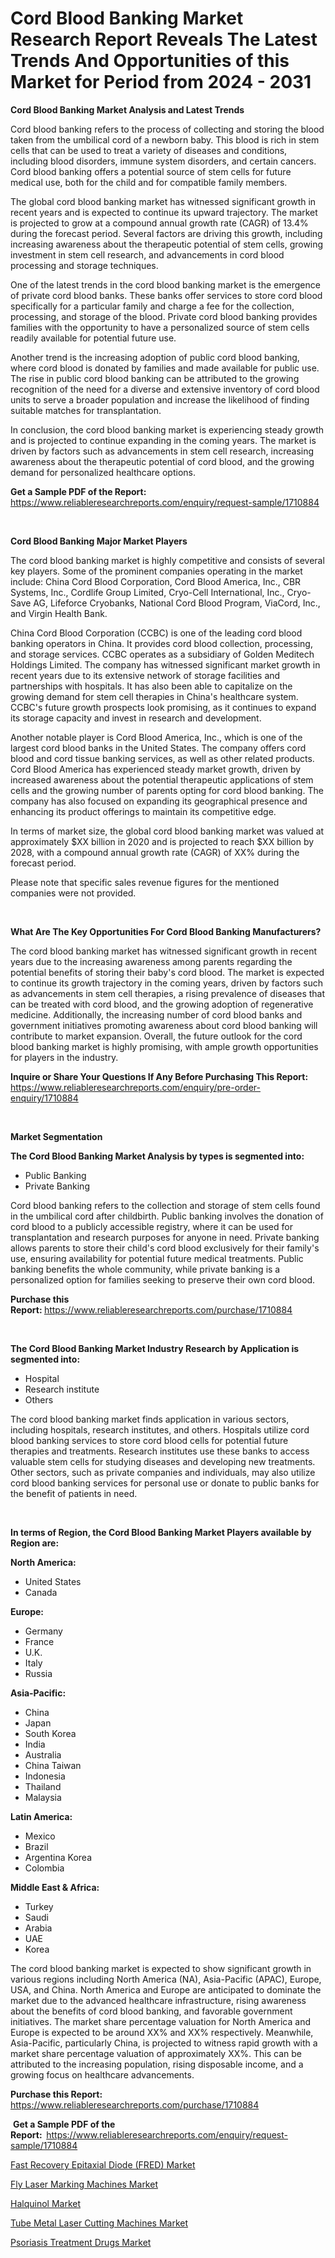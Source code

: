 <p><h1>Cord Blood Banking Market Research Report Reveals The Latest Trends And Opportunities of this Market for Period from 2024 - 2031</h1></p><p><strong>Cord Blood Banking Market Analysis and Latest Trends</strong></p>
<p><p>Cord blood banking refers to the process of collecting and storing the blood taken from the umbilical cord of a newborn baby. This blood is rich in stem cells that can be used to treat a variety of diseases and conditions, including blood disorders, immune system disorders, and certain cancers. Cord blood banking offers a potential source of stem cells for future medical use, both for the child and for compatible family members.</p><p>The global cord blood banking market has witnessed significant growth in recent years and is expected to continue its upward trajectory. The market is projected to grow at a compound annual growth rate (CAGR) of 13.4% during the forecast period. Several factors are driving this growth, including increasing awareness about the therapeutic potential of stem cells, growing investment in stem cell research, and advancements in cord blood processing and storage techniques.</p><p>One of the latest trends in the cord blood banking market is the emergence of private cord blood banks. These banks offer services to store cord blood specifically for a particular family and charge a fee for the collection, processing, and storage of the blood. Private cord blood banking provides families with the opportunity to have a personalized source of stem cells readily available for potential future use.</p><p>Another trend is the increasing adoption of public cord blood banking, where cord blood is donated by families and made available for public use. The rise in public cord blood banking can be attributed to the growing recognition of the need for a diverse and extensive inventory of cord blood units to serve a broader population and increase the likelihood of finding suitable matches for transplantation.</p><p>In conclusion, the cord blood banking market is experiencing steady growth and is projected to continue expanding in the coming years. The market is driven by factors such as advancements in stem cell research, increasing awareness about the therapeutic potential of cord blood, and the growing demand for personalized healthcare options.</p></p>
<p><strong>Get a Sample PDF of the Report:&nbsp;</strong> <a href="https://www.reliableresearchreports.com/enquiry/request-sample/1710884">https://www.reliableresearchreports.com/enquiry/request-sample/1710884</a></p>
<p>&nbsp;</p>
<p><strong>Cord Blood Banking Major Market Players</strong></p>
<p><p>The cord blood banking market is highly competitive and consists of several key players. Some of the prominent companies operating in the market include: China Cord Blood Corporation, Cord Blood America, Inc., CBR Systems, Inc., Cordlife Group Limited, Cryo-Cell International, Inc., Cryo-Save AG, Lifeforce Cryobanks, National Cord Blood Program, ViaCord, Inc., and Virgin Health Bank.</p><p>China Cord Blood Corporation (CCBC) is one of the leading cord blood banking operators in China. It provides cord blood collection, processing, and storage services. CCBC operates as a subsidiary of Golden Meditech Holdings Limited. The company has witnessed significant market growth in recent years due to its extensive network of storage facilities and partnerships with hospitals. It has also been able to capitalize on the growing demand for stem cell therapies in China's healthcare system. CCBC's future growth prospects look promising, as it continues to expand its storage capacity and invest in research and development.</p><p>Another notable player is Cord Blood America, Inc., which is one of the largest cord blood banks in the United States. The company offers cord blood and cord tissue banking services, as well as other related products. Cord Blood America has experienced steady market growth, driven by increased awareness about the potential therapeutic applications of stem cells and the growing number of parents opting for cord blood banking. The company has also focused on expanding its geographical presence and enhancing its product offerings to maintain its competitive edge.</p><p>In terms of market size, the global cord blood banking market was valued at approximately $XX billion in 2020 and is projected to reach $XX billion by 2028, with a compound annual growth rate (CAGR) of XX% during the forecast period.</p><p>Please note that specific sales revenue figures for the mentioned companies were not provided.</p></p>
<p>&nbsp;</p>
<p><strong>What Are The Key Opportunities For Cord Blood Banking Manufacturers?</strong></p>
<p><p>The cord blood banking market has witnessed significant growth in recent years due to the increasing awareness among parents regarding the potential benefits of storing their baby's cord blood. The market is expected to continue its growth trajectory in the coming years, driven by factors such as advancements in stem cell therapies, a rising prevalence of diseases that can be treated with cord blood, and the growing adoption of regenerative medicine. Additionally, the increasing number of cord blood banks and government initiatives promoting awareness about cord blood banking will contribute to market expansion. Overall, the future outlook for the cord blood banking market is highly promising, with ample growth opportunities for players in the industry.</p></p>
<p><strong>Inquire or Share Your Questions If Any Before Purchasing This Report:</strong> <a href="https://www.reliableresearchreports.com/enquiry/pre-order-enquiry/1710884">https://www.reliableresearchreports.com/enquiry/pre-order-enquiry/1710884</a></p>
<p>&nbsp;</p>
<p><strong>Market Segmentation</strong></p>
<p><strong>The Cord Blood Banking Market Analysis by types is segmented into:</strong></p>
<p><ul><li>Public Banking</li><li>Private Banking</li></ul></p>
<p><p>Cord blood banking refers to the collection and storage of stem cells found in the umbilical cord after childbirth. Public banking involves the donation of cord blood to a publicly accessible registry, where it can be used for transplantation and research purposes for anyone in need. Private banking allows parents to store their child's cord blood exclusively for their family's use, ensuring availability for potential future medical treatments. Public banking benefits the whole community, while private banking is a personalized option for families seeking to preserve their own cord blood.</p></p>
<p><strong>Purchase this Report:&nbsp;</strong><a href="https://www.reliableresearchreports.com/purchase/1710884">https://www.reliableresearchreports.com/purchase/1710884</a></p>
<p>&nbsp;</p>
<p><strong>The Cord Blood Banking Market Industry Research by Application is segmented into:</strong></p>
<p><ul><li>Hospital</li><li>Research institute</li><li>Others</li></ul></p>
<p><p>The cord blood banking market finds application in various sectors, including hospitals, research institutes, and others. Hospitals utilize cord blood banking services to store cord blood cells for potential future therapies and treatments. Research institutes use these banks to access valuable stem cells for studying diseases and developing new treatments. Other sectors, such as private companies and individuals, may also utilize cord blood banking services for personal use or donate to public banks for the benefit of patients in need.</p></p>
<p>&nbsp;</p>
<p><strong>In terms of Region, the Cord Blood Banking Market Players available by Region are:</strong></p>
<p>
    <p> <strong> North America: </strong>
        <ul>
            <li>United States</li>
            <li>Canada</li>
        </ul>
        </p> 
    <p> <strong> Europe: </strong>
        <ul>
            <li>Germany</li>
            <li>France</li>
            <li>U.K.</li>
            <li>Italy</li>
            <li>Russia</li>
        </ul>
        </p> 
    <p> <strong> Asia-Pacific: </strong>
        <ul>
            <li>China</li>
            <li>Japan</li>
            <li>South Korea</li>
            <li>India</li>
            <li>Australia</li>
            <li>China Taiwan</li>
            <li>Indonesia</li>
            <li>Thailand</li>
            <li>Malaysia</li>
        </ul>
        </p> 
    <p> <strong> Latin America: </strong>
        <ul>
            <li>Mexico</li>
            <li>Brazil</li>
            <li>Argentina Korea</li>
            <li>Colombia</li>
        </ul>
        </p> 
    <p> <strong> Middle East & Africa: </strong>
        <ul>
            <li>Turkey</li>
            <li>Saudi</li>
            <li>Arabia</li>
            <li>UAE</li>
            <li>Korea</li>
        </ul>
    </p>
    </p>
<p><p>The cord blood banking market is expected to show significant growth in various regions including North America (NA), Asia-Pacific (APAC), Europe, USA, and China. North America and Europe are anticipated to dominate the market due to the advanced healthcare infrastructure, rising awareness about the benefits of cord blood banking, and favorable government initiatives. The market share percentage valuation for North America and Europe is expected to be around XX% and XX% respectively. Meanwhile, Asia-Pacific, particularly China, is projected to witness rapid growth with a market share percentage valuation of approximately XX%. This can be attributed to the increasing population, rising disposable income, and a growing focus on healthcare advancements.</p></p>
<p><strong>Purchase this Report: </strong><a href="https://www.reliableresearchreports.com/purchase/1710884">https://www.reliableresearchreports.com/purchase/1710884</a></p>
<p>&nbsp;<strong>Get a Sample PDF of the Report:&nbsp;&nbsp;</strong><a href="https://www.reliableresearchreports.com/enquiry/request-sample/1710884">https://www.reliableresearchreports.com/enquiry/request-sample/1710884</a></p>
<p><strong></strong></p>
<p><p><a href="https://medium.com/p/471453ed9865/edit">Fast Recovery Epitaxial Diode (FRED) Market</a></p><p><a href="https://medium.com/p/6f55a273aef1/edit">Fly Laser Marking Machines Market</a></p><p><a href="https://github.com/prosalinda88/Market-Research-Report-List-2/blob/main/halquinol-market.md">Halquinol Market</a></p><p><a href="https://medium.com/p/d9b8c27bee50/edit">Tube Metal Laser Cutting Machines Market</a></p><p><a href="https://github.com/jonneygiverf/Market-Research-Report-List-2/blob/main/psoriasis-treatment-drugs-market.md">Psoriasis Treatment Drugs Market</a></p></p>